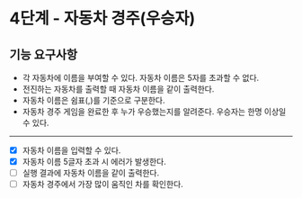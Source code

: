 # 4단계 - 자동차 경주(우승자)
## 기능 요구사항
* 각 자동차에 이름을 부여할 수 있다. 자동차 이름은 5자를 초과할 수 없다.
* 전진하는 자동차를 출력할 때 자동차 이름을 같이 출력한다.
* 자동차 이름은 쉼표(,)를 기준으로 구분한다.
* 자동차 경주 게임을 완료한 후 누가 우승했는지를 알려준다. 우승자는 한명 이상일 수 있다.
---
- [x] 자동차 이름을 입력할 수 있다.
- [x] 자동차 이름 5글자 초과 시 에러가 발생한다.
- [ ] 실행 결과에 자동차 이름을 같이 출력한다.
- [ ] 자동차 경주에서 가장 많이 움직인 차를 확인한다.